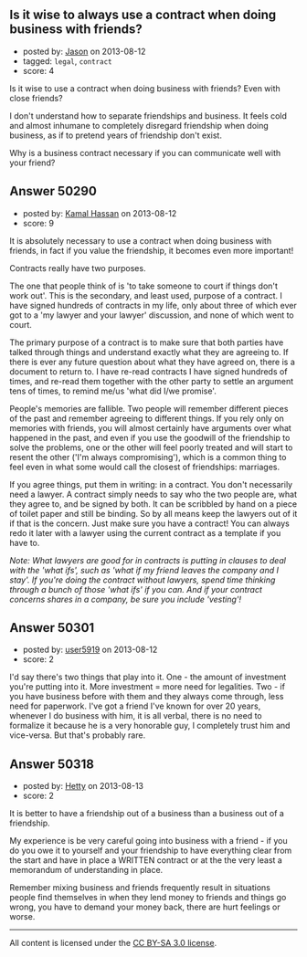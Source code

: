 ## Is it wise to always use a contract when doing business with friends?

- posted by: [Jason](https://stackexchange.com/users/-1/21163-jason) on 2013-08-12
- tagged: `legal`, `contract`
- score: 4

Is it wise to use a contract when doing business with friends? Even with close friends?

I don't understand how to separate friendships and business. It feels cold and almost inhumane to completely disregard friendship when doing business, as if to pretend years of friendship don't exist.

Why is a business contract necessary if you can communicate well with your friend?


## Answer 50290

- posted by: [Kamal Hassan](https://stackexchange.com/users/-1/27332-kamal-hassan) on 2013-08-12
- score: 9

It is absolutely necessary to use a contract when doing business with friends, in fact if you value the friendship, it becomes even more important!

Contracts really have two purposes.
 
The one that people think of is 'to take someone to court if things don't work out'. This is the secondary, and least used, purpose of a contract. I have signed hundreds of contracts in my life, only about three of which ever got to a 'my lawyer and your lawyer' discussion, and none of which went to court.

The primary purpose of a contract is to make sure that both parties have talked through things and understand exactly what they are agreeing to. If there is ever any future question about what they have agreed on, there is a document to return to. I have re-read contracts I have signed hundreds of times, and re-read them together with the other party to settle an argument tens of times, to remind me/us 'what did I/we promise'.

People's memories are fallible. Two people will remember different pieces of the past and remember agreeing to different things. If you rely only on memories with friends, you will almost certainly have arguments over what happened in the past, and even if you use the goodwill of the friendship to solve the problems, one or the other will feel poorly treated and will start to resent the other ('I'm always compromising'), which is a common thing to feel even in what some would call the closest of friendships: marriages.

If you agree things, put them in writing: in a contract. You don't necessarily need a lawyer. A contract simply needs to say who the two people are, what they agree to, and be signed by both. It can be scribbled by hand on a piece of toilet paper and still be binding. So by all means keep the lawyers out of it if that is the concern. Just make sure you have a contract! You can always redo it later with a lawyer using the current contract as a template if you have to.

*Note: What lawyers are good for in contracts is putting in clauses to deal with the 'what ifs', such as 'what if my friend leaves the company and I stay'. If you're doing the contract without lawyers, spend time thinking through a bunch of those 'what ifs' if you can. And if your contract concerns shares in a company, be sure you include 'vesting'!*


## Answer 50301

- posted by: [user5919](https://stackexchange.com/users/-1/27404-user5919) on 2013-08-12
- score: 2

I'd say there's two things that play into it. One - the amount of investment you're putting into it. More investment = more need for legalities. Two - if you have business before with them and they always come through, less need for paperwork. I've got a friend I've known for over 20 years, whenever I do business with him, it is all verbal, there is no need to formalize it because he is a very honorable guy, I completely trust him and vice-versa. But that's probably rare. 


## Answer 50318

- posted by: [Hetty](https://stackexchange.com/users/-1/27415-hetty) on 2013-08-13
- score: 2


It is better to have a friendship out of a business than a business out of a friendship.

My experience is be very careful going into business with a friend - if you do you owe it to yourself and your friendship to have everything clear from the start and have in place a WRITTEN contract or at the the very least a memorandum of understanding in place. 

Remember mixing business and friends frequently result in situations people find themselves in when they lend money to friends and things go wrong, you have to demand your money back, there are hurt feelings or worse.



---

All content is licensed under the [CC BY-SA 3.0 license](https://creativecommons.org/licenses/by-sa/3.0/).

